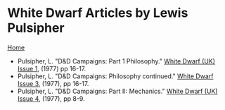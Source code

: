 # White Dwarf Articles by Lewis Pulsipher
[Home](/README.md)

* Pulsipher, L. "D&D Campaigns: Part 1 Philosophy." [White Dwarf (UK) Issue 1](/wd-uk/wd-uk-001-1977-06.md#dd-campaigns), (1977) pp 16-17.
* Pulsipher, L. "D&D Campaigns: Philosophy continued." [White Dwarf Issue 3](/wd-uk/wd-uk-003-1977-10.md#dd-campaigns), (1977), pp 16-17.
* Pulsipher, L. "D&D Campaigns: Part II: Mechanics." [White Dwarf (UK) Issue 4](/wd-uk/wd-uk-004-1997-12.md#dd-campaigns), (1977), pp 8-9.